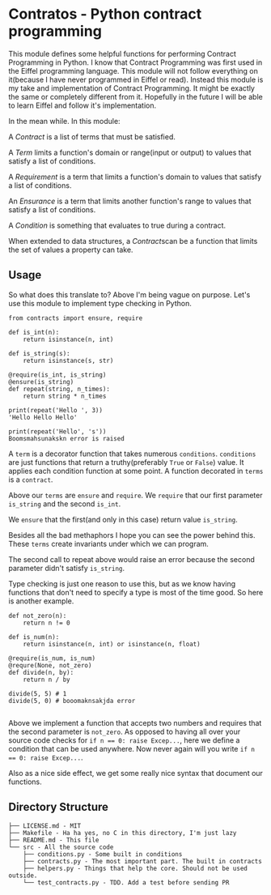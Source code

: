 # Contratos - Python contract programming

This module defines some helpful functions for performing
Contract Programming in Python. I know that Contract Programming
was first used in the Eiffel programming language. This module
will not follow everything on it(because I have never programmed
in Eiffel or read). Instead this module is my take and implementation 
of Contract Programming. It might be exactly the same or completely 
different from it. Hopefully in the future I will be able to 
learn Eiffel and follow it's implementation.

In the mean while. In this module:

A *Contract* is a list of terms that must be satisfied.

A *Term* limits a function's domain or range(input or output) to
values that satisfy a list of conditions.

A *Requirement* is a term that limits a function's domain to
values that satisfy a list of conditions.

An *Ensurance* is a term that limits another function's range to
values that satisfy a list of conditions.

A *Condition* is something that evaluates to true during a contract.

When extended to data structures, a *Contract*scan be a function that limits
the set of values a property can take.

## Usage

So what does this translate to? Above I'm being vague on purpose. Let's use
this module to implement type checking in Python.

```
from contracts import ensure, require

def is_int(n):
    return isinstance(n, int)

def is_string(s):
    return isinstance(s, str)

@require(is_int, is_string)
@ensure(is_string)
def repeat(string, n_times):
    return string * n_times

print(repeat('Hello ', 3))
'Hello Hello Hello'

print(repeat('Hello', 's'))
Boomsmahsunakskn error is raised

```

A `term` is a decorator function that takes numerous
`conditions`. `conditions` are just functions that return
a truthy(preferably `True` or `False`) value. It applies
each condition function at some point. A function decorated
in `terms` is a `contract`. 

Above our `terms` are `ensure` and `require`. We `require`
that our first parameter `is_string` and the second `is_int`.

We `ensure` that the first(and only in this case) return value
`is_string`.

Besides all the bad methaphors I hope you can see the power
behind this. These `terms` create invariants under which we
can program. 

The second call to repeat above would raise an error
because the second parameter didn't satisfy `is_string`.


Type checking is just one reason to use this, but as we
know having functions that don't need to specify a type
is most of the time good. So here is another example.

```
def not_zero(n):
    return n != 0

def is_num(n):
    return isinstance(n, int) or isinstance(n, float)

@require(is_num, is_num)
@requre(None, not_zero)
def divide(n, by):
    return n / by

divide(5, 5) # 1
divide(5, 0) # booomaknsakjda error


```

Above we implement a function that accepts two numbers and
requires that the second parameter is `not_zero`. As opposed
to having all over your source code checks for 
`if n == 0: raise Excep...`, here we define a condition 
that can be used anywhere. Now never again will you write 
`if n == 0: raise Excep...`.

Also as a nice side effect, we get some really nice syntax that
document our functions.


## Directory Structure

```
├── LICENSE.md - MIT
├── Makefile - Ha ha yes, no C in this directory, I'm just lazy
├── README.md - This file
└── src - All the source code
    ├── conditions.py - Some built in conditions
    ├── contracts.py - The most important part. The built in contracts
    ├── helpers.py - Things that help the core. Should not be used outside.
    └── test_contracts.py - TDD. Add a test before sending PR
```
